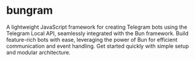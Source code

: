 # bungram
A lightweight JavaScript framework for creating Telegram bots using the Telegram Local API, seamlessly integrated with the Bun framework. Build feature-rich bots with ease, leveraging the power of Bun for efficient communication and event handling. Get started quickly with simple setup and modular architecture.
